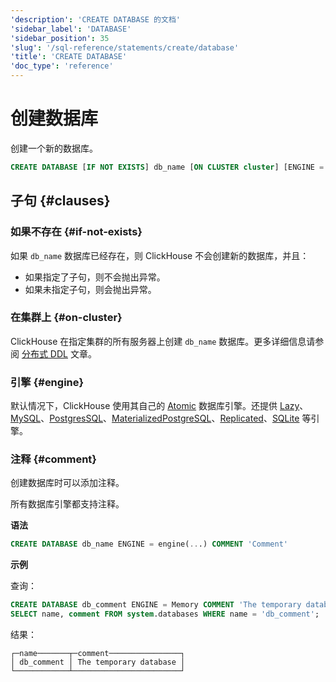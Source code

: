```yaml
---
'description': 'CREATE DATABASE 的文档'
'sidebar_label': 'DATABASE'
'sidebar_position': 35
'slug': '/sql-reference/statements/create/database'
'title': 'CREATE DATABASE'
'doc_type': 'reference'
---
```



# 创建数据库

创建一个新的数据库。

```sql
CREATE DATABASE [IF NOT EXISTS] db_name [ON CLUSTER cluster] [ENGINE = engine(...)] [COMMENT 'Comment']
```

## 子句 {#clauses}

### 如果不存在 {#if-not-exists}

如果 `db_name` 数据库已经存在，则 ClickHouse 不会创建新的数据库，并且：

- 如果指定了子句，则不会抛出异常。
- 如果未指定子句，则会抛出异常。

### 在集群上 {#on-cluster}

ClickHouse 在指定集群的所有服务器上创建 `db_name` 数据库。更多详细信息请参阅 [分布式 DDL](../../../sql-reference/distributed-ddl.md) 文章。

### 引擎 {#engine}

默认情况下，ClickHouse 使用其自己的 [Atomic](../../../engines/database-engines/atomic.md) 数据库引擎。还提供 [Lazy](../../../engines/database-engines/lazy.md)、[MySQL](../../../engines/database-engines/mysql.md)、[PostgresSQL](../../../engines/database-engines/postgresql.md)、[MaterializedPostgreSQL](../../../engines/database-engines/materialized-postgresql.md)、[Replicated](../../../engines/database-engines/replicated.md)、[SQLite](../../../engines/database-engines/sqlite.md) 等引擎。

### 注释 {#comment}

创建数据库时可以添加注释。

所有数据库引擎都支持注释。

**语法**

```sql
CREATE DATABASE db_name ENGINE = engine(...) COMMENT 'Comment'
```

**示例**

查询：

```sql
CREATE DATABASE db_comment ENGINE = Memory COMMENT 'The temporary database';
SELECT name, comment FROM system.databases WHERE name = 'db_comment';
```

结果：

```text
┌─name───────┬─comment────────────────┐
│ db_comment │ The temporary database │
└────────────┴────────────────────────┘
```
